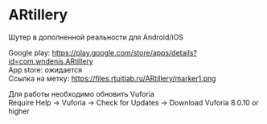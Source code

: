 # ARtillery
Шутер в дополненной реальности для Android/iOS

Google play: https://play.google.com/store/apps/details?id=com.wndenis.ARtillery \
App store: ожидается\
Ссылка на метку: https://files.rtuitlab.ru/ARtillery/marker1.png 

Для работы необходимо обновить Vuforia\
Require Help -> Vuforia -> Check for Updates -> Download Vuforia 8.0.10 or higher 
